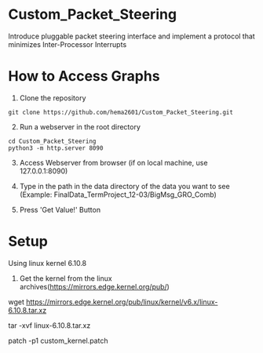 # Custom_Packet_Steering
Introduce pluggable packet steering interface and implement a protocol that minimizes Inter-Processor Interrupts


# How to Access Graphs

1. Clone the repository

```
git clone https://github.com/hema2601/Custom_Packet_Steering.git
```

2. Run a webserver in the root directory

```
cd Custom_Packet_Steering
python3 -m http.server 8090
```

3. Access Webserver from browser (if on local machine, use 127.0.0.1:8090)

4. Type in the path in the data directory of the data you want to see (Example: FinalData_TermProject_12-03/BigMsg_GRO_Comb)

5. Press 'Get Value!' Button

# Setup

Using linux kernel 6.10.8

1. Get the kernel from the linux archives(https://mirrors.edge.kernel.org/pub/)

wget https://mirrors.edge.kernel.org/pub/linux/kernel/v6.x/linux-6.10.8.tar.xz

tar -xvf linux-6.10.8.tar.xz

patch -p1 custom_kernel.patch 
